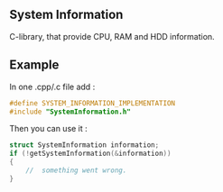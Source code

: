 ## System Information

C-library, that provide CPU, RAM and HDD information.

## Example

In one .cpp/.c file add :
``` cpp
#define SYSTEM_INFORMATION_IMPLEMENTATION
#include "SystemInformation.h"
```

Then you can use it :
``` cpp
struct SystemInformation information;
if (!getSystemInformation(&information))
{
    //  something went wrong.
}
```
